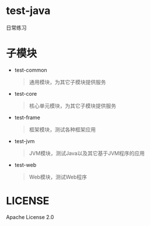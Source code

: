 # test-java
日常练习

# 子模块
* test-common 
    > 通用模块，为其它子模块提供服务
* test-core      
    > 核心单元模块，为其它子模块提供服务
* test-frame      
    > 框架模块，测试各种框架应用
* test-jvm
    > JVM模块，测试Java以及其它基于JVM程序的应用
* test-web        
    > Web模块，测试Web程序
    
# LICENSE
Apache License 2.0